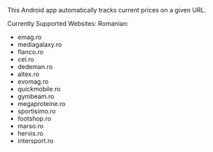 This Android app automatically tracks current prices on a given URL.

Currently Supported Websites:
Romanian: 
- emag.ro
- mediagalaxy.ro
- flanco.ro
- cel.ro
- dedeman.ro
- altex.ro
- evomag.ro
- quickmobile.ro
- gymbeam.ro
- megaproteine.ro
- sportisimo.ro
- footshop.ro
- marso.ro
- hervis.ro
- intersport.ro